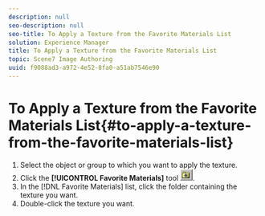 ```yaml
---
description: null
seo-description: null
seo-title: To Apply a Texture from the Favorite Materials List
solution: Experience Manager
title: To Apply a Texture from the Favorite Materials List
topic: Scene7 Image Authoring
uuid: f9088ad3-a972-4e52-8fa0-a51ab7546e90
---
```


# To Apply a Texture from the Favorite Materials List{#to-apply-a-texture-from-the-favorite-materials-list}

1. Select the object or group to which you want to apply the texture.
1. Click the **[!UICONTROL Favorite Materials]** tool ![](assets/fav_mat.png).
1. In the [!DNL Favorite Materials] list, click the folder containing the texture you want.
1. Double-click the texture you want.
